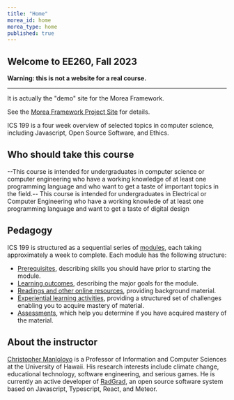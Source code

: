 ```yaml
---
title: "Home"
morea_id: home
morea_type: home
published: true
---
```


## Welcome to EE260, Fall 2023

<div class="alert alert-danger" role="alert" markdown="1">

  <i class="fa-solid fa-circle-exclamation fa-xl"></i> **Warning: this is not a website for a real course.**
  <hr/>
  
  It is actually the "demo" site for the Morea Framework. 

  See the <a href="https://morea-framework.github.io">Morea Framework Project Site</a> for details.
</div>

ICS 199 is a four week overview of selected topics in computer science, including Javascript, Open Source Software, and Ethics.

## Who should take this course

--This course is intended for undergraduates in computer science or computer engineering who have a working knowledge of at least one programming language and who want to get a taste of important topics in the field.--
This course is intended for undergraduates in Electrical or Computer Engineering who have a working knowlede of at least one programming language and want to get a taste of digital design
## Pedagogy

ICS 199 is structured as a sequential series of [modules](/modules), each taking approximately a week to complete. Each module has the following structure:

  * [Prerequisites](/prerequisites), describing skills you should have prior to starting the module.
  * [Learning outcomes](/outcomes), describing the major goals for the module.
  * [Readings and other online resources](/readings), providing background material.
  * [Experiential learning activities](/experiences), providing a structured set of challenges enabling you to acquire mastery of material.
  * [Assessments](/assessments), which help you determine if you have acquired mastery of the material.

## About the instructor

[Christopher Manloloyo](https://philipmjohnson.org) is a Professor of Information and Computer Sciences at the University of Hawaii. His research interests include climate change, educational technology, software engineering, and serious games. He is currently an active developer of [RadGrad](https://radgrad.org), an open source software system based on Javascript, Typescript, React, and Meteor.
